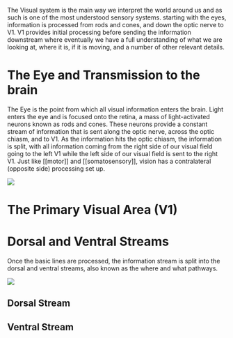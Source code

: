 The Visual system is the main way we interpret the world around us and as such is one of the most understood sensory systems.  starting with the eyes, information is processed from rods and cones, and down the optic nerve to V1.  V1 provides initial processing before sending the information downstream where eventually we have a full understanding of what we are looking at, where it is, if it is moving, and a number of other relevant details.

# The Eye and Transmission to the brain

The Eye is the point from which all visual information enters the brain.  Light enters the eye and is focused onto the retina, a mass of light-activated neurons known as rods and cones.  These neurons provide a constant stream of information that is sent along the optic nerve, across the optic chiasm, and to V1.  As the information hits the optic chiasm, the information is split, with all information coming from the right side of our visual field going to the left V1 while the left side of our visual field is sent to the right V1.  Just like [[motor]] and [[somatosensory]], vision has a contralateral (opposite side) processing set up.

![](http://api.ning.com/files/pEJBOdfoRcfuUEbx9CFfHMC3ar8mz05Rl*6SC8ZI4biAIhGwb-jRSHWM2FOEKPkh*qSjFlZVJrcSJ8WrXEFglW5ITdIBLGOw/Vistopo.gif)

# The Primary Visual Area (V1)

# Dorsal and Ventral Streams

Once the basic lines are processed, the information stream is split into the dorsal and ventral streams, also known as the where and what pathways.

![](https://visionhelp.files.wordpress.com/2012/08/ventral-dorsal-stream.png)

## Dorsal Stream

## Ventral Stream